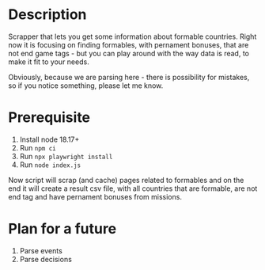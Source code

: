 # Description

Scrapper that lets you get some information about formable countries. Right now it is focusing on finding formables, with pernament bonuses, that are not end game tags - but you can play around with the way data is read, to make it fit to your needs.

Obviously, because we are parsing here - there is possibility for mistakes, so if you notice something, please let me know.

# Prerequisite

1. Install node 18.17+
2. Run `npm ci`
3. Run `npx playwright install`
4. Run `node index.js`

Now script will scrap (and cache) pages related to formables and on the end it will create a result csv file, with all countries that are formable, are not end tag and have pernament bonuses from missions.

# Plan for a future

1. Parse events
2. Parse decisions
